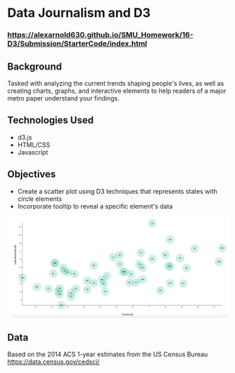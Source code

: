 # Data Journalism and D3

### https://alexarnold630.github.io/SMU_Homework/16-D3/Submission/StarterCode/index.html

## Background
Tasked with analyzing the current trends shaping people's lives, as well as creating charts, graphs, and interactive elements to help readers of a major metro paper understand your findings.

## Technologies Used
- d3.js
- HTML/CSS
- Javascript

## Objectives
- Create a scatter plot using D3 techniques that represents states with circle elements
- Incorporate tooltip to reveal a specific element's data

![Plot](code/assets/images/plot.png)

## Data
Based on the 2014 ACS 1-year estimates from the US Census Bureau
https://data.census.gov/cedsci/

